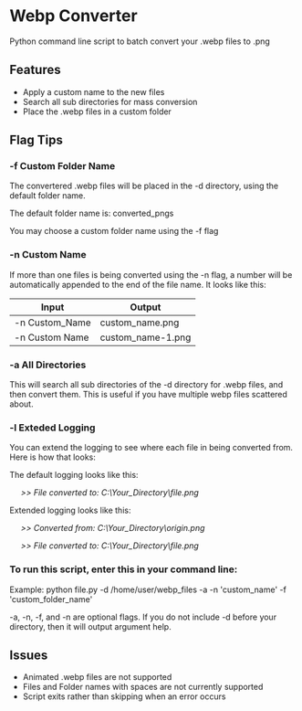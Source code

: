 # Webp Converter
Python command line script to batch convert your .webp files to .png

## Features
- Apply a custom name to the new files
- Search all sub directories for mass conversion
- Place the .webp files in a custom folder

## Flag Tips
### -f Custom Folder Name

The convertered .webp files will be placed in the -d directory, using the default folder name. 

The default folder name is: converted_pngs

You may choose a custom folder name using the -f flag

### -n Custom Name

If more than one files is being converted using the -n flag, a number will be automatically appended to the end of the file name. It looks like this:

Input  | Output
------------- | -------------
-n Custom_Name  | custom_name.png
-n Custom Name  | custom_name-1.png

### -a All Directories
This will search all sub directories of the -d directory for .webp files, and then convert them. This is useful if you have multiple webp files scattered about.

### -l Exteded Logging
You can extend the logging to see where each file in being converted from. Here is how that looks:

The default logging looks like this:

&nbsp;&nbsp;&nbsp;&nbsp;&nbsp;_>> File converted to: C:\Your_Directory\file.png_

Extended logging looks like this:

&nbsp;&nbsp;&nbsp;&nbsp;&nbsp;_>> Converted from: C:\Your_Directory\origin.png_

&nbsp;&nbsp;&nbsp;&nbsp;&nbsp;_>> File converted to: C:\Your_Directory\file.png_ 

### To run this script, enter this in your command line:

Example: python file.py -d /home/user/webp_files -a -n 'custom_name' -f 'custom_folder_name'

-a, -n, -f, and -n are optional flags. If you do not include -d before your directory, then it will output argument help.

## Issues
- Animated .webp files are not supported
- Files and Folder names with spaces are not currently supported
- Script exits rather than skipping when an error occurs
